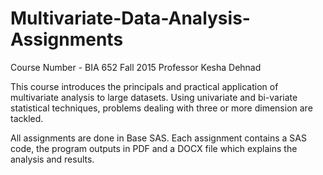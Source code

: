 # Multivariate-Data-Analysis-Assignments 

Course Number - BIA 652
Fall 2015
Professor Kesha Dehnad

This course introduces the principals and practical application of multivariate analysis to large datasets. Using univariate and bi-variate
statistical techniques, problems dealing with three or more dimension are tackled.

All assignments are done in Base SAS. Each assignment contains a SAS code, the program outputs in PDF and a DOCX file which explains the 
analysis and results.
